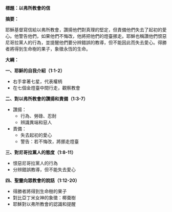**標題：以弗所教會的信**

**摘要：**

耶穌基督寫信給以弗所教會，讚揚他們對真理的堅定，但責備他們失去了起初的愛心。他警告他們，如果他們不悔改，他將把他們的燈臺挪走。耶穌也稱讚他們恨惡尼哥拉黨人的行為，並提醒他們要分辨錯誤的教導，但不能因此而失去愛心。得勝者將得到生命樹的果子，象徵永恆的生命。

**大綱：**

**一、耶穌的自我介紹（1:1-2）**
* 右手拿著七星，代表權柄
* 在七個金燈臺中間行走，觀察教會

**二、對以弗所教會的讚揚和責備（1:3-7）**
* 讚揚：
    * 行為、勞碌、忍耐
    * 辨識異端和惡人
* 責備：
    * 失去起初的愛心
    * 警告：若不悔改，將挪走燈臺

**三、對尼哥拉黨人的態度（1:8-11）**
* 恨惡尼哥拉黨人的行為
* 分辨錯誤教導，但不能失去愛心

**四、聖靈向眾教會的說話（1:12-20）**
* 得勝者將得到生命樹的果子
* 對比亞丁米女神的象徵：椰棗樹
* 耶穌對以弗所教會的認識和提醒